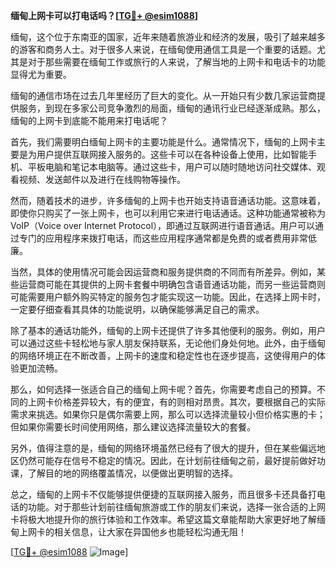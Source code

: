 **缅甸上网卡可以打电话吗？[[TG💪+ @esim1088](https://t.me/s/esim1088)]**

缅甸，这个位于东南亚的国家，近年来随着旅游业和经济的发展，吸引了越来越多的游客和商务人士。对于很多人来说，在缅甸使用通信工具是一个重要的话题。尤其是对于那些需要在缅甸工作或旅行的人来说，了解当地的上网卡和电话卡的功能显得尤为重要。

缅甸的通信市场在过去几年里经历了巨大的变化。从一开始只有少数几家运营商提供服务，到现在多家公司竞争激烈的局面，缅甸的通讯行业已经逐渐成熟。那么，缅甸的上网卡到底能不能用来打电话呢？

首先，我们需要明白缅甸上网卡的主要功能是什么。通常情况下，缅甸的上网卡主要是为用户提供互联网接入服务的。这些卡可以在各种设备上使用，比如智能手机、平板电脑和笔记本电脑等。通过这些卡，用户可以随时随地访问社交媒体、观看视频、发送邮件以及进行在线购物等操作。

然而，随着技术的进步，许多缅甸的上网卡也开始支持语音通话功能。这意味着，即使你只购买了一张上网卡，也可以利用它来进行电话通话。这种功能通常被称为VoIP（Voice over Internet Protocol），即通过互联网进行语音通话。用户可以通过专门的应用程序来拨打电话，而这些应用程序通常都是免费的或者费用非常低廉。

当然，具体的使用情况可能会因运营商和服务提供商的不同而有所差异。例如，某些运营商可能在其提供的上网卡套餐中明确包含语音通话功能，而另一些运营商则可能需要用户额外购买特定的服务包才能实现这一功能。因此，在选择上网卡时，一定要仔细查看其具体的功能说明，以确保能够满足自己的需求。

除了基本的通话功能外，缅甸的上网卡还提供了许多其他便利的服务。例如，用户可以通过这些卡轻松地与家人朋友保持联系，无论他们身处何地。此外，由于缅甸的网络环境正在不断改善，上网卡的速度和稳定性也在逐步提高，这使得用户的体验更加流畅。

那么，如何选择一张适合自己的缅甸上网卡呢？首先，你需要考虑自己的预算。不同的上网卡价格差异较大，有的便宜，有的则相对昂贵。其次，要根据自己的实际需求来挑选。如果你只是偶尔需要上网，那么可以选择流量较小但价格实惠的卡；但如果你需要长时间使用网络，那么建议选择流量较大的套餐。

另外，值得注意的是，缅甸的网络环境虽然已经有了很大的提升，但在某些偏远地区仍然可能存在信号不稳定的情况。因此，在计划前往缅甸之前，最好提前做好功课，了解目的地的网络覆盖情况，以便做出更明智的选择。

总之，缅甸的上网卡不仅能够提供便捷的互联网接入服务，而且很多卡还具备打电话的功能。对于那些计划前往缅甸旅游或工作的朋友们来说，选择一张合适的上网卡将极大地提升你的旅行体验和工作效率。希望这篇文章能帮助大家更好地了解缅甸上网卡的相关信息，让大家在异国他乡也能轻松沟通无阻！

[[TG💪+ @esim1088](https://t.me/s/esim1088) ![Image](https://i.postimg.cc/4NQfJmqS/Snipaste-2025-05-13-00-14-12.png)]